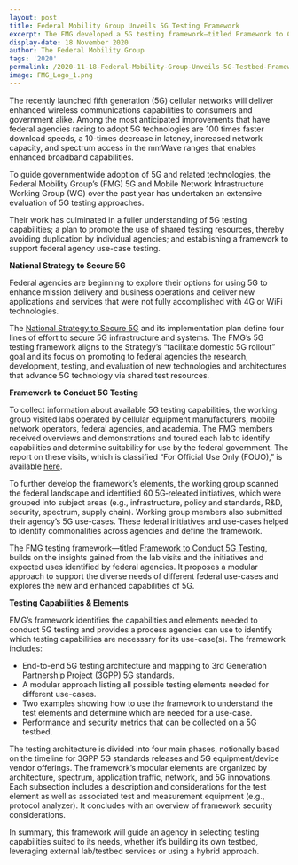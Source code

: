 ```yaml
---
layout: post
title: Federal Mobility Group Unveils 5G Testing Framework
excerpt: The FMG developed a 5G testing framework—titled Framework to Conduct 5G Testing which builds on the insights gained from lab visits, initiatives and expected uses identified by federal agencies.  
display-date: 18 November 2020
author: The Federal Mobility Group
tags: '2020'
permalink: /2020-11-18-Federal-Mobility-Group-Unveils-5G-Testbed-Framework/
image: FMG_Logo_1.png
---
```


<p>The recently launched fifth generation (5G) cellular networks will deliver enhanced wireless communications capabilities to consumers and government alike. Among the most anticipated improvements that have federal agencies racing to adopt 5G technologies are 100 times faster download speeds, a 10-times decrease in latency, increased network capacity, and spectrum access in the mmWave ranges that enables enhanced broadband capabilities.</p>
<p>To guide governmentwide adoption of 5G and related technologies, the Federal Mobility Group’s (FMG) 5G and Mobile Network Infrastructure Working Group (WG) over the past year has undertaken an extensive evaluation of 5G testing approaches.</p>
<p>Their work has culminated in a fuller understanding of 5G testing capabilities; a plan to promote the use of shared testing resources, thereby avoiding duplication by individual agencies; and establishing a framework to support federal agency use-case testing.</p>
<p><strong>National Strategy to Secure 5G</strong></p>
<p>Federal agencies are beginning to explore their options for using 5G to enhance mission delivery and business operations and deliver new applications and services that were not fully accomplished with 4G or WiFi technologies.</p>
<p>The <a href="https://www.whitehouse.gov/wp-content/uploads/2020/03/National-Strategy-5G-Final.pdf">National Strategy to Secure 5G</a> and its implementation plan define four lines of effort to secure 5G infrastructure and systems. The FMG’s 5G testing framework aligns to the Strategy’s “facilitate domestic 5G rollout” goal and its focus on promoting to federal agencies the research, development, testing, and evaluation of new technologies and architectures that advance 5G technology via shared test resources.</p>
<p><strong>Framework to Conduct 5G Testing</strong></p>
<p>To collect information about available 5G testing capabilities, the working group visited labs operated by cellular equipment manufacturers, mobile network operators, federal agencies, and academia. The FMG members received overviews and demonstrations and toured each lab to identify capabilities and determine suitability for use by the federal government. The report on these visits, which is classified “For Official Use Only (FOUO),” is available <a href="https://login.max.gov/cas/login?service=https%3A%2F%2Fcommunity.max.gov%2Flogin.action%3Fos_destination%3D%252Fpages%252Fviewpage.action%253FpageId%253D1630804959">here</a>.</p>
<p>To further develop the framework’s elements, the working group scanned the federal landscape and identified 60 5G‑releated initiatives, which were grouped into subject areas (e.g., infrastructure, policy and standards, R&D, security, spectrum, supply chain). Working group members also submitted their agency’s 5G use-cases. These federal initiatives and use-cases helped to identify commonalities across agencies and define the framework.</p>
<p>The FMG testing framework—titled <a href="{{site.baseurl}}/assets/files/Framework-to-Conduct-5G-Testing-508.pdf">Framework to Conduct 5G Testing</a>, builds on the insights gained from the lab visits and the initiatives and expected uses identified by federal agencies. It proposes a modular approach to support the diverse needs of different federal use-cases and explores the new and enhanced capabilities of 5G.</p>
<p><strong>Testing Capabilities & Elements</strong></p>
<p>FMG’s framework identifies the capabilities and elements needed to conduct 5G testing and provides a process agencies can use to identify which testing capabilities are necessary for its use-case(s). The framework includes:</p>
<ul>
<li>End-to-end 5G testing architecture and mapping to 3rd Generation Partnership Project (3GPP) 5G standards.</li>
<li>A modular approach listing all possible testing elements needed for different use-cases.</li>
<li>Two examples showing how to use the framework to understand the test elements and determine which are needed for a use-case.</li>
<li>Performance and security metrics that can be collected on a 5G testbed.</li>
</ul>
<p>The testing architecture is divided into four main phases, notionally based on the timeline for 3GPP 5G standards releases and 5G equipment/device vendor offerings. The framework’s modular elements are organized by architecture, spectrum, application traffic, network, and 5G innovations. Each subsection includes a description and considerations for the test element as well as associated test and measurement equipment (e.g., protocol analyzer). It concludes with an overview of framework security considerations.</p>
<p>In summary, this framework will guide an agency in selecting testing capabilities suited to its needs, whether it’s building its own testbed, leveraging external lab/testbed services or using a hybrid approach.</p>
